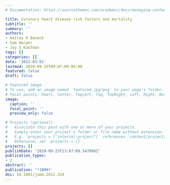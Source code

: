 ```yaml
---
# Documentation: https://sourcethemes.com/academic/docs/managing-content/

title: Coronary heart disease risk factors and mortality
subtitle: ''
summary: ''
authors:
- Hailey R Banack
- Sam Harper
- Jay S Kaufman
tags: []
categories: []
date: '2012-03-01'
lastmod: 2020-09-25T09:07:09-04:00
featured: false
draft: false

# Featured image
# To use, add an image named `featured.jpg/png` to your page's folder.
# Focal points: Smart, Center, TopLeft, Top, TopRight, Left, Right, BottomLeft, Bottom, BottomRight.
image:
  caption: ''
  focal_point: ''
  preview_only: false

# Projects (optional).
#   Associate this post with one or more of your projects.
#   Simply enter your project's folder or file name without extension.
#   E.g. `projects = ["internal-project"]` references `content/project/deep-learning/index.md`.
#   Otherwise, set `projects = []`.
projects: []
publishDate: '2020-09-25T13:07:09.547098Z'
publication_types:
- 2
abstract: ''
publication: '*JAMA*'
doi: 10.1001/jama.2012.324
---
```


